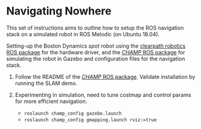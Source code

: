 # Navigating Nowhere

This set of instructions aims to outline how to setup the ROS navigation stack on a simulated robot in ROS Melodic (on Ubuntu 18.04). 

Setting-up the Boston Dynamics *spot* robot using the [clearpath robotics ROS package](https://github.com/clearpathrobotics/spot_ros) for the hardware driver, and the [*CHAMP* ROS package](https://github.com/chvmp/champ) for simulating the robot in Gazebo and configuration files for the navigation stack.

1) Follow the README of the [*CHAMP* ROS package](https://github.com/chvmp/champ). Validate installation by running the SLAM demo.

2) Experimenting in simulation, need to tune costmap and control params for more efficient navigation.
   - `roslaunch champ_config gazebo.launch`
   - `roslaunch champ_config gmapping.launch rviz:=true`
